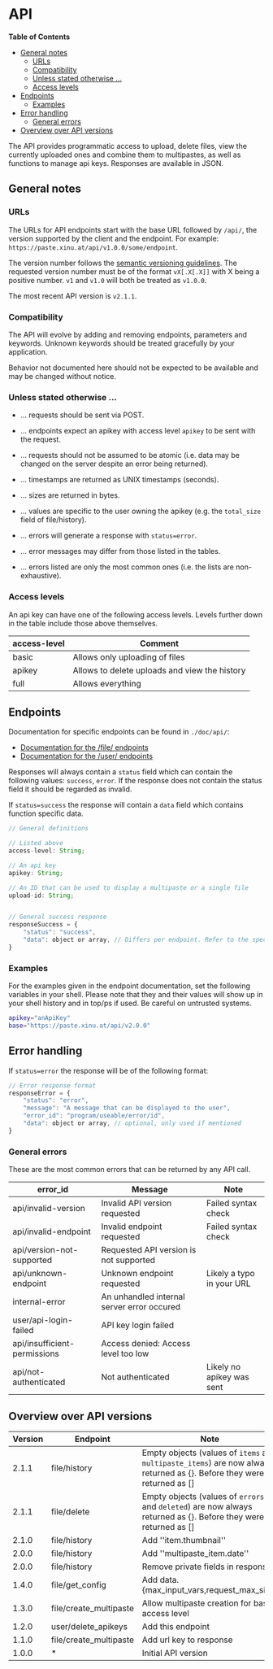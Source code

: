 # API

**Table of Contents**

- [General notes](#general-notes)
	- [URLs](#urls)
	- [Compatibility](#compatibility)
	- [Unless stated otherwise ...](#unless-stated-otherwise-)
	- [Access levels](#access-levels)
- [Endpoints](#endpoints)
	- [Examples](#examples)
- [Error handling](#error-handling)
	- [General errors](#general-errors)
- [Overview over API versions](#overview-over-api-versions)

The API provides programmatic access to upload, delete files, view the
currently uploaded ones and combine them to multipastes, as well as functions
to manage api keys. Responses are available in JSON.

## General notes

### URLs

The URLs for API endpoints start with the base URL followed by `/api/`, the
version supported by the client and the endpoint. For example:
`https://paste.xinu.at/api/v1.0.0/some/endpoint`.

The version number follows the [semantic versioning guidelines](http://semver.org/).
The requested version number must be of the format `vX[.X[.X]]` with X being
a positive number. `v1` and `v1.0` will both be treated as `v1.0.0`.

The most recent API version is `v2.1.1`.

### Compatibility

The API will evolve by adding and removing endpoints, parameters and keywords.
Unknown keywords should be treated gracefully by your application.

Behavior not documented here should not be expected to be available and may be
changed without notice.

### Unless stated otherwise ...


*  ... requests should be sent via POST.
*  ... endpoints expect an apikey with access level `apikey` to be sent with the request.
*  ... requests should not be assumed to be atomic (i.e. data may be changed on the server despite an error being returned).


*  ... timestamps are returned as UNIX timestamps (seconds).
*  ... sizes are returned in bytes.
*  ... values are specific to the user owning the apikey (e.g. the `total_size` field of file/history).


*  ... errors will generate a response with `status=error`.
*  ... error messages may differ from those listed in the tables.
*  ... errors listed are only the most common ones (i.e. the lists are non-exhaustive).

### Access levels

An api key can have one of the following access levels. Levels further down in
the table include those above themselves.

| access-level | Comment                                       |
| ------------ | -------                                       |
| basic        | Allows only uploading of files                |
| apikey       | Allows to delete uploads and view the history |
| full         | Allows everything                             |

## Endpoints

Documentation for specific endpoints can be found in `./doc/api/`:

* [Documentation for the /file/ endpoints](api/file.md)
* [Documentation for the /user/ endpoints](api/user.md)

Responses will always contain a `status` field which can contain the following
values: `success`, `error`. If the response does not contain the status field
it should be regarded as invalid.

If `status=success` the response will contain a `data` field which contains
function specific data.


```javascript
// General definitions

// Listed above
access-level: String;

// An api key
apikey: String;

// An ID that can be used to display a multipaste or a single file
upload-id: String;


// General success response
responseSuccess = {
	"status": "success",
	"data": object or array, // Differs per endpoint. Refer to the specific endpoint documentation.
}
```

### Examples

For the examples given in the endpoint documentation, set the following
variables in your shell. Please note that they and their values will show up in
your shell history and in top/ps if used.  Be careful on untrusted systems.

```bash
apikey="anApiKey"
base="https://paste.xinu.at/api/v2.0.0"
```

## Error handling

If `status=error` the response will be of the following format:

```javascript
// Error response format
responseError = {
	"status": "error",
	"message": "A message that can be displayed to the user",
	"error_id": "program/useable/error/id",
	"data": object or array, // optional, only used if mentioned
}
```


### General errors

These are the most common errors that can be returned by any API call.

| error_id                     | Message                                    | Note                      |
| --------                     | -------                                    | ----                      |
| api/invalid-version          | Invalid API version requested              | Failed syntax check       |
| api/invalid-endpoint         | Invalid endpoint requested                 | Failed syntax check       |
| api/version-not-supported    | Requested API version is not supported     |                           |
| api/unknown-endpoint         | Unknown endpoint requested                 | Likely a typo in your URL |
| internal-error               | An unhandled internal server error occured |                           |
| user/api-login-failed        | API key login failed                       |                           |
| api/insufficient-permissions | Access denied: Access level too low        |                           |
| api/not-authenticated        | Not authenticated                          | Likely no apikey was sent |

## Overview over API versions

| Version | Endpoint | Note |
| ------- | -------- | ---- |
| 2.1.1   | file/history | Empty objects (values of `items` and `multipaste_items`) are now always returned as {}. Before they were returned as [] |
| 2.1.1   | file/delete | Empty objects (values of `errors` and `deleted`) are now always returned as {}. Before they were returned as [] |
| 2.1.0   | file/history | Add ''item.thumbnail'' |
| 2.0.0   | file/history | Add ''multipaste_item.date'' |
| 2.0.0   | file/history | Remove private fields in response |
| 1.4.0   | file/get_config | Add data.{max_input_vars,request_max_size} |
| 1.3.0   | file/create_multipaste | Allow multipaste creation for basic access level |
| 1.2.0   | user/delete_apikeys | Add this endpoint |
| 1.1.0   | file/create_multipaste | Add url key to response |
| 1.0.0   | * | Initial API version |

